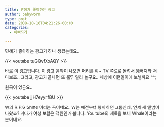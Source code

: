 ```yaml
---
title: 민혜가 좋아하는 광고
author: babyworm
type: post
date: 2008-10-16T04:21:26+00:00
categories:
  - 아빠되기

---
```


민혜가 좋아하는 광고가 하나 생겼는데요..

{{< youtube tuGQyfXoAQY >}}

바로 이 광고입니다. 이 광고 음악이 나오면 머리를 휙~ TV 쪽으로 돌려서 뚫어져라 쳐다보죠.. 그리고, 광고가 끝나면 또 룰루 랄라 놀구요.. 세상에 이런일이에 보낼까요 ^^;



원곡이 있군요..

{{< youtube jjH7eyynfBU >}}

W의 R.P.G Shine 이라는 곡이네요.. W는 예전부터 좋아하던 그룹인데, 언제 새 앨범이 나왔죠? 게다가 여성 보컬은 객원인가 봅니다. You tube의 제목을 보니 Whale이라는 분이네요.
